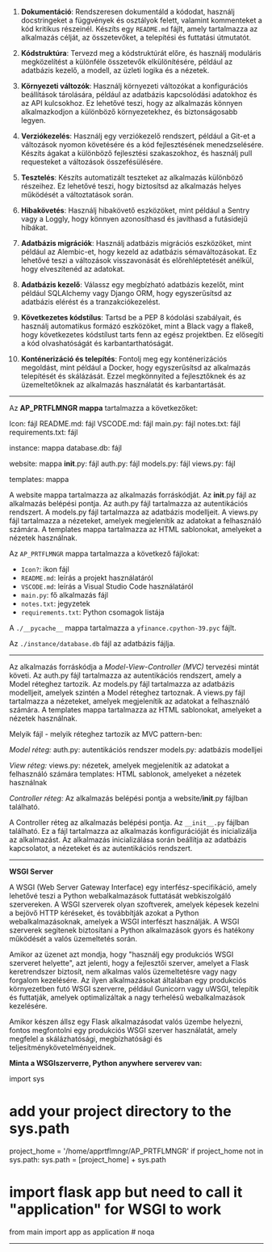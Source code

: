 1. **Dokumentáció**: Rendszeresen dokumentáld a kódodat, használj docstringeket a függvények és osztályok felett, 
valamint kommenteket a kód kritikus részeinél. Készíts egy `README.md` fájlt, 
amely tartalmazza az alkalmazás célját, az összetevőket, a telepítési és futtatási útmutatót.

2. **Kódstruktúra**: Tervezd meg a kódstruktúrát előre, és használj moduláris megközelítést 
a különféle összetevők elkülönítésére, például az adatbázis kezelő, 
a modell, az üzleti logika és a nézetek.

3. **Környezeti változók**: Használj környezeti változókat a konfigurációs beállítások tárolására, 
például az adatbázis kapcsolódási adatokhoz és az API kulcsokhoz. 
Ez lehetővé teszi, hogy az alkalmazás könnyen alkalmazkodjon a különböző környezetekhez, és biztonságosabb legyen.

4. **Verziókezelés**: Használj egy verziókezelő rendszert, például a Git-et a változások nyomon követésére 
és a kód fejlesztésének menedzselésére. Készíts ágakat a különböző fejlesztési szakaszokhoz, 
és használj pull requesteket a változások összefésülésére.

5. **Tesztelés**: Készíts automatizált teszteket az alkalmazás különböző részeihez. 
Ez lehetővé teszi, hogy biztosítsd az alkalmazás helyes működését a változtatások során.

6. **Hibakövetés**: Használj hibakövető eszközöket, mint például a Sentry vagy a Loggly, 
hogy könnyen azonosíthasd és javíthasd a futásidejű hibákat.

7. **Adatbázis migrációk**: Használj adatbázis migrációs eszközöket, 
mint például az Alembic-et, hogy kezeld az adatbázis sémaváltozásokat. 
Ez lehetővé teszi a változások visszavonását és előrehléptetését anélkül, hogy elveszítenéd az adatokat.

8. **Adatbázis kezelő**: Válassz egy megbízható adatbázis kezelőt, mint például SQLAlchemy 
vagy Django ORM, hogy egyszerűsítsd az adatbázis elérést és a tranzakciókezelést.

9. **Következetes kódstílus**: Tartsd be a PEP 8 kódolási szabályait, és használj automatikus formázó eszközöket, 
mint a Black vagy a flake8, hogy következetes kódstílust tarts fenn az egész projektben. 
Ez elősegíti a kód olvashatóságát és karbantarthatóságát.

10. **Konténerizáció és telepítés**: Fontolj meg egy konténerizációs megoldást, mint például a Docker, 
hogy egyszerűsítsd az alkalmazás telepítését és skálázását. Ezzel megkönnyíted a fejlesztőknek és az üzemeltetőknek 
az alkalmazás használatát és karbantartását.

*************************************************************************************************************

Az **AP_PRTFLMNGR mappa** tartalmazza a következőket:

Icon: fájl
README.md: fájl
VSCODE.md: fájl
main.py: fájl
notes.txt: fájl
requirements.txt: fájl

instance: mappa
database.db: fájl

website: mappa
__init__.py: fájl
auth.py: fájl
models.py: fájl
views.py: fájl

templates: mappa

A website mappa tartalmazza az alkalmazás forráskódját. 
Az __init__.py fájl az alkalmazás belépési pontja. 
Az auth.py fájl tartalmazza az autentikációs rendszert. 
A models.py fájl tartalmazza az adatbázis modelljeit. 
A views.py fájl tartalmazza a nézeteket, amelyek megjelenítik az adatokat a felhasználó számára. 
A templates mappa tartalmazza az HTML sablonokat, amelyeket a nézetek használnak.

Az `AP_PRTFLMNGR` mappa tartalmazza a következő fájlokat:

- `Icon?`: ikon fájl
- `README.md`: leírás a projekt használatáról
- `VSCODE.md`: leírás a Visual Studio Code használatáról
- `main.py`: fő alkalmazás fájl
- `notes.txt`: jegyzetek
- `requirements.txt`: Python csomagok listája

A `./__pycache__` mappa tartalmazza a `yfinance.cpython-39.pyc` fájlt.

Az `./instance/database.db` fájl az adatbázis fájlja.

*************************************************************************************************************

Az alkalmazás forráskódja a *Model-View-Controller (MVC)* tervezési mintát követi. 
Az auth.py fájl tartalmazza az autentikációs rendszert, amely a Model réteghez tartozik. 
Az models.py fájl tartalmazza az adatbázis modelljeit, amelyek szintén a Model réteghez tartoznak. 
A views.py fájl tartalmazza a nézeteket, amelyek megjelenítik az adatokat a felhasználó számára. 
A templates mappa tartalmazza az HTML sablonokat, amelyeket a nézetek használnak.

Melyik fájl - melyik réteghez tartozik az MVC pattern-ben:

*Model réteg:*
auth.py: autentikációs rendszer
models.py: adatbázis modelljei

*View réteg:*
views.py: nézetek, amelyek megjelenítik az adatokat a felhasználó számára
templates: HTML sablonok, amelyeket a nézetek használnak

*Controller réteg:*
Az alkalmazás belépési pontja a website/__init__.py fájlban található.

A Controller réteg az alkalmazás belépési pontja. Az `__init__.py` fájlban található. 
Ez a fájl tartalmazza az alkalmazás konfigurációját és inicializálja az alkalmazást. 
Az alkalmazás inicializálása során beállítja az adatbázis kapcsolatot, a nézeteket és az autentikációs rendszert.

*************************************************************************************************************

**WSGI Server**

A WSGI (Web Server Gateway Interface) egy interfész-specifikáció, amely lehetővé teszi a Python webalkalmazások futtatását webkiszolgáló szervereken. 
A WSGI szerverek olyan szoftverek, amelyek képesek kezelni a bejövő HTTP kéréseket, és továbbítják azokat a Python webalkalmazásoknak, amelyek a WSGI interfészt használják. 
A WSGI szerverek segítenek biztosítani a Python alkalmazások gyors és hatékony működését a valós üzemeltetés során.

Amikor az üzenet azt mondja, hogy "használj egy produkciós WSGI szerveret helyette", azt jelenti, hogy a fejlesztői szerver, 
amelyet a Flask keretrendszer biztosít, nem alkalmas valós üzemeltetésre vagy nagy forgalom kezelésére. 
Az ilyen alkalmazásokat általában egy produkciós környezetben futó WSGI szerverre, például Gunicorn vagy uWSGI, telepítik és futtatják, 
amelyek optimalizáltak a nagy terhelésű webalkalmazások kezelésére.

Amikor készen állsz egy Flask alkalmazásodat valós üzembe helyezni, fontos megfontolni egy produkciós WSGI szerver használatát,
 amely megfelel a skálázhatósági, megbízhatósági és teljesítménykövetelményeidnek.


**Minta a WSGIszerverre, Python anywhere serverev van:**

import sys

# add your project directory to the sys.path
project_home = '/home/apprtflmngr/AP_PRTFLMNGR'
if project_home not in sys.path:
    sys.path = [project_home] + sys.path

# import flask app but need to call it "application" for WSGI to work
from main import app as application  # noqa

*************************************************************************************************************